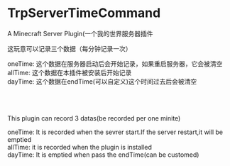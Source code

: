# TrpServerTimeCommand
A Minecraft Server Plugin(一个我的世界服务器插件


这玩意可以记录三个数据（每分钟记录一次）<br>

oneTime: 这个数据在服务器启动后会开始记录，如果重启服务器，它会被清空<br>
allTime: 这个数据在本插件被安装后开始记录<br>
dayTime: 这个数据在endTime(可以自定义)这个时间过去后会被清空<br>
<br><br><br>



This plugin can record 3 datas(be recorded per one minite)<br>

oneTime: It is recorded when the sevrer start.If the server restart,it will be emptied<br>
allTime: it is recorded when the plugin is installed<br>
dayTime: It is emptied when pass the endTime(can be customed)<br>


